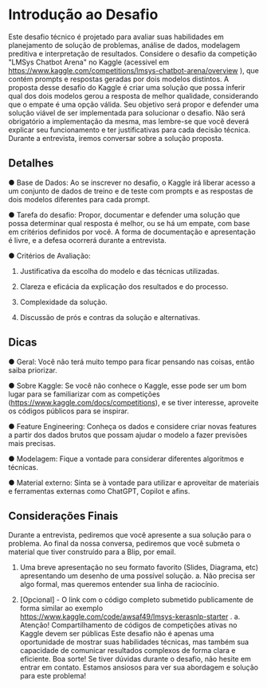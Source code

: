 # Introdução ao Desafio

Este desafio técnico é projetado para avaliar suas habilidades em planejamento de solução de problemas, análise de dados, modelagem preditiva e interpretação de resultados. 
Considere o desafio da competição "LMSys Chatbot Arena" no Kaggle (acessivel em https://www.kaggle.com/competitions/lmsys-chatbot-arena/overview ), que contém prompts e respostas geradas por dois modelos distintos. A proposta desse desafio do Kaggle é criar uma solução que possa inferir qual dos dois modelos gerou a resposta de melhor qualidade, considerando que o empate é uma opção válida.
Seu objetivo será propor e defender uma solução viável de ser implementada para solucionar o desafio. Não será obrigatório a implementação da mesma, mas lembre-se que você deverá explicar seu funcionamento e ter justificativas para cada decisão técnica. Durante a entrevista, iremos conversar sobre a solução proposta.

## Detalhes
●	Base de Dados: Ao se inscrever no desafio, o Kaggle irá liberar acesso a um conjunto de dados de treino e de teste com prompts e as respostas de dois modelos diferentes para cada prompt.

●	Tarefa do desafio: Propor, documentar e defender uma solução que possa determinar qual resposta é melhor, ou se há um empate, com base em critérios definidos por você. A forma de documentação e apresentação é livre, e a defesa ocorrerá durante a entrevista.

●	Critérios de Avaliação:

  1.	Justificativa da escolha do modelo e das técnicas utilizadas.
  
  2.	Clareza e eficácia da explicação dos resultados e do processo.
  
  3.	Complexidade da solução.
  
  4.	Discussão de prós e contras da solução e alternativas.
  

## Dicas
●	Geral: Você não terá muito tempo para ficar pensando nas coisas, então saiba priorizar.

●	Sobre Kaggle: Se você não conhece o Kaggle, esse pode ser um bom lugar para se familiarizar com as competições 
(https://www.kaggle.com/docs/competitions), e se tiver interesse, aproveite os códigos públicos para se inspirar.

●	Feature Engineering: Conheça os dados e considere criar novas features a partir dos dados brutos que possam ajudar o modelo a fazer previsões mais precisas.

●	Modelagem: Fique a vontade para considerar diferentes algoritmos e técnicas.

●	Material externo: Sinta se à vontade para utilizar e aproveitar de materiais e ferramentas externas como ChatGPT, Copilot e afins.

## Considerações Finais
Durante a entrevista, pediremos que você apresente a sua solução para o problema. Ao final da nossa conversa, pediremos que você submeta o material que tiver construído para a Blip, por email.

1.	Uma breve apresentação no seu formato favorito (Slides, Diagrama, etc) apresentando um desenho de uma possível solução.
a.	Não precisa ser algo formal, mas queremos entender sua linha de raciocínio.

3.	[Opcional] - O link com o código completo submetido publicamente de forma similar ao exemplo https://www.kaggle.com/code/awsaf49/lmsys-kerasnlp-starter .
a.	Atenção! Compartilhamento de códigos de competições ativas no Kaggle devem ser públicas
Este desafio não é apenas uma oportunidade de mostrar suas habilidades técnicas, mas também sua capacidade de comunicar resultados complexos de forma clara e eficiente. Boa sorte!
Se tiver dúvidas durante o desafio, não hesite em entrar em contato. Estamos ansiosos para ver sua abordagem e solução para este problema!

